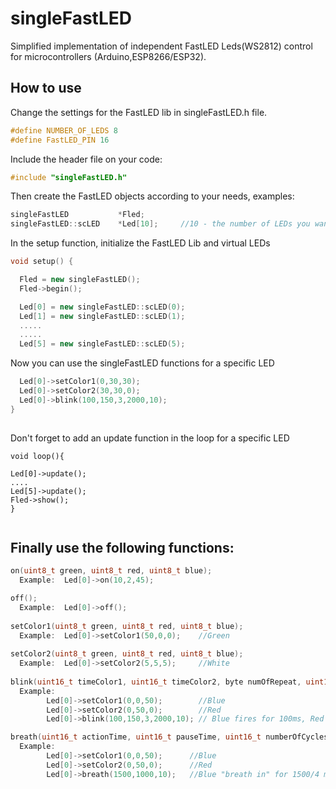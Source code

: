 # singleFastLED


Simplified implementation of independent FastLED Leds(WS2812) control for microcontrollers (Arduino,ESP8266/ESP32).

## How to use

Change the settings for the FastLED lib in singleFastLED.h file.

```C++
#define NUMBER_OF_LEDS 8
#define FastLED_PIN 16
```
Include the header file on your code:

```C++
#include "singleFastLED.h"
```


Then create the FastLED objects according to your needs, examples:

```C++
singleFastLED           *Fled;
singleFastLED::scLED    *Led[10];     //10 - the number of LEDs you want to control
```
In the setup function, initialize the FastLED Lib and virtual LEDs

```C++
void setup() {

  Fled = new singleFastLED();
  Fled->begin();

  Led[0] = new singleFastLED::scLED(0);
  Led[1] = new singleFastLED::scLED(1);
  .....
  .....
  Led[5] = new singleFastLED::scLED(5);
```
Now you can use the singleFastLED functions for a specific LED
```C++
  Led[0]->setColor1(0,30,30);
  Led[0]->setColor2(30,30,0);
  Led[0]->blink(100,150,3,2000,10);
}  
  
```
Don't forget to add an update function in the loop for a specific LED
```C+
void loop(){

Led[0]->update();
....
Led[5]->update();
Fled->show();
}  
  
```
## Finally use the following functions:

```C++
on(uint8_t green, uint8_t red, uint8_t blue);
  Example:  Led[0]->on(10,2,45);

off();
  Example:  Led[0]->off();
  
setColor1(uint8_t green, uint8_t red, uint8_t blue);
  Example:  Led[0]->setColor1(50,0,0);    //Green
  
setColor2(uint8_t green, uint8_t red, uint8_t blue);
  Example:  Led[0]->setColor2(5,5,5);     //White
  
blink(uint16_t timeColor1, uint16_t timeColor2, byte numOfRepeat, uint16_t pauseTime, uint16_t numberOfCycles);  
  Example:  
        Led[0]->setColor1(0,0,50);        //Blue
        Led[0]->setColor2(0,50,0);        //Red
        Led[0]->blink(100,150,3,2000,10); // Blue fires for 100ms, Red fires for 150ms, repeats 3 times, waits 2000ms and repeats all 10 times

breath(uint16_t actionTime, uint16_t pauseTime, uint16_t numberOfCycles);
  Example:  
        Led[0]->setColor1(0,0,50);      //Blue
        Led[0]->setColor2(0,50,0);      //Red
        Led[0]->breath(1500,1000,10);   //Blue "breath in" for 1500/4 ms, Red "breath out" for 1500/4 ms, Red "breath in" for 1500/4 ms, Blue "breath out" for 1500/4 ms, waits 1000ms and repeats all 10 times


```
